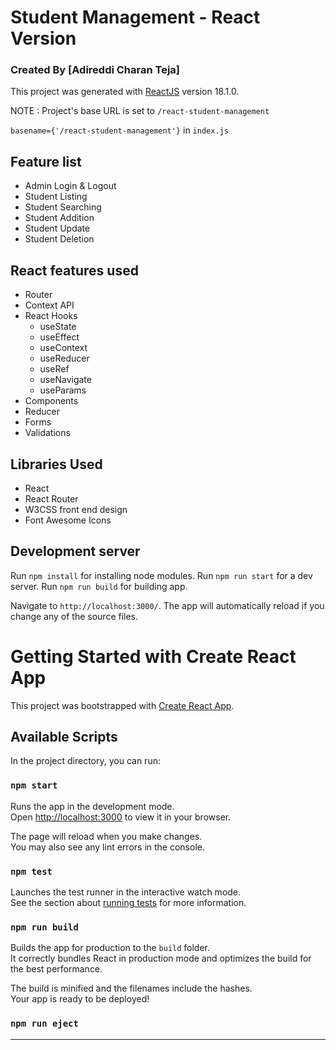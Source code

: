 # Student Management - React Version

### Created By [Adireddi Charan Teja]

This project was generated with [ReactJS](https://reactjs.org) version 18.1.0.

NOTE : Project's base URL is set to `/react-student-management`

`basename={'/react-student-management'}` in `index.js`

## Feature list

- Admin Login & Logout
- Student Listing
- Student Searching
- Student Addition
- Student Update
- Student Deletion

## React features used

- Router
- Context API
- React Hooks
  - useState
  - useEffect
  - useContext
  - useReducer
  - useRef
  - useNavigate
  - useParams
- Components
- Reducer
- Forms
- Validations

## Libraries Used

- React
- React Router
- W3CSS front end design
- Font Awesome Icons

## Development server

Run `npm install` for installing node modules.
Run `npm run start` for a dev server.
Run `npm run build` for building app.

Navigate to `http://localhost:3000/`.
The app will automatically reload if you change any of the source files.

# Getting Started with Create React App

This project was bootstrapped with [Create React App](https://github.com/facebook/create-react-app).

## Available Scripts

In the project directory, you can run:

### `npm start`

Runs the app in the development mode.\
Open [http://localhost:3000](http://localhost:3000) to view it in your browser.

The page will reload when you make changes.\
You may also see any lint errors in the console.

### `npm test`

Launches the test runner in the interactive watch mode.\
See the section about [running tests](https://facebook.github.io/create-react-app/docs/running-tests) for more information.

### `npm run build`

Builds the app for production to the `build` folder.\
It correctly bundles React in production mode and optimizes the build for the best performance.

The build is minified and the filenames include the hashes.\
Your app is ready to be deployed!

### `npm run eject`

---
